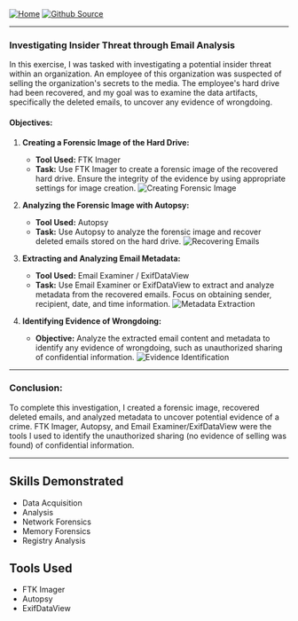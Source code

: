 <div style="display: inline-block;">
  <a href="https://breachopen.github.io/Chas-Riley/">
    <img src="https://img.shields.io/badge/Home-3ba0e6" alt="Home">
  </a>
</div>

<div style="display: inline-block;">
  <a href="https://github.com/BreachOpen/Chas-Riley/" target="_blank">
    <img src="https://img.shields.io/badge/Github_Source-3ba0e6" alt="Github Source">
  </a>
</div>

---

### Investigating Insider Threat through Email Analysis

In this exercise, I was tasked with investigating a potential insider threat within an organization. An employee of this organization was suspected of selling the organization's secrets to the media. The employee's hard drive had been recovered, and my goal was to examine the data artifacts, specifically the deleted emails, to uncover any evidence of wrongdoing.

#### Objectives:

1. **Creating a Forensic Image of the Hard Drive:**
   - **Tool Used:** FTK Imager
   - **Task:** Use FTK Imager to create a forensic image of the recovered hard drive. Ensure the integrity of the evidence by using appropriate settings for image creation.
![Creating Forensic Image]()

2. **Analyzing the Forensic Image with Autopsy:**
   - **Tool Used:** Autopsy
   - **Task:** Use Autopsy to analyze the forensic image and recover deleted emails stored on the hard drive.
![Recovering Emails]()

3. **Extracting and Analyzing Email Metadata:**
   - **Tool Used:** Email Examiner / ExifDataView
   - **Task:** Use Email Examiner or ExifDataView to extract and analyze metadata from the recovered emails. Focus on obtaining sender, recipient, date, and time information.
![Metadata Extraction]()

4. **Identifying Evidence of Wrongdoing:**
   - **Objective:** Analyze the extracted email content and metadata to identify any evidence of wrongdoing, such as unauthorized sharing of confidential information.
![Evidence Identification]()

---

### Conclusion:
To complete this investigation, I created a forensic image, recovered deleted emails, and analyzed metadata to uncover potential evidence of a crime. FTK Imager, Autopsy, and Email Examiner/ExifDataView were the tools I used to identify the unauthorized sharing (no evidence of selling was found) of confidential information.

---

## Skills Demonstrated
- Data Acquisition
- Analysis
- Network Forensics
- Memory Forensics
- Registry Analysis

## Tools Used
- FTK Imager
- Autopsy
- ExifDataView

